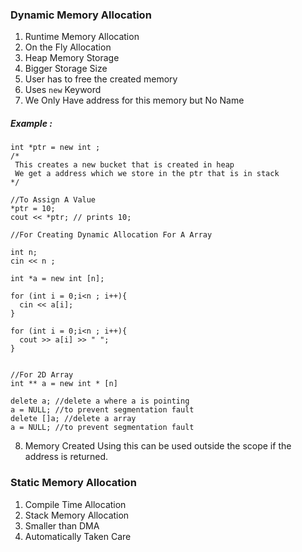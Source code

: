 ### Dynamic Memory Allocation

1. Runtime Memory Allocation
2. On the Fly Allocation
3. Heap Memory Storage
4. Bigger Storage Size
5. User has to free the created memory
6. Uses `new` Keyword
7. We Only Have address for this memory but No Name

##### Example :

```
int *ptr = new int ;
/*
 This creates a new bucket that is created in heap
 We get a address which we store in the ptr that is in stack
*/

//To Assign A Value
*ptr = 10;
cout << *ptr; // prints 10;

//For Creating Dynamic Allocation For A Array

int n;
cin << n ;

int *a = new int [n];

for (int i = 0;i<n ; i++){
  cin << a[i];
}

for (int i = 0;i<n ; i++){
  cout >> a[i] >> " ";
}


//For 2D Array
int ** a = new int * [n]

delete a; //delete a where a is pointing
a = NULL; //to prevent segmentation fault
delete []a; //delete a array
a = NULL; //to prevent segmentation fault
```

8. Memory Created Using this can be used outside the scope if the address is returned.

### Static Memory Allocation

1. Compile Time Allocation
2. Stack Memory Allocation
3. Smaller than DMA
4. Automatically Taken Care
